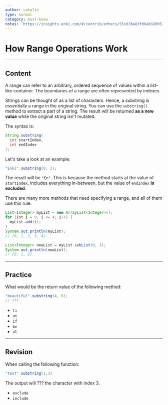 ```yaml
---
author: catalin
type: normal
category: must-know
notes: 'https://insights.enki.com/#/contrib/others/55c83ba83f06ab320051aa8a?search=kha'
---
```


# How Range Operations Work


---

## Content

A range can refer to an arbitrary, ordered sequence of values within a list-like container. The boundaries of a range are often represented by indexes.

Strings can be thought of as a list of characters. Hence, a substring is essentially a range in the original string. 
You can use the `substring()` method to extract a part of a string. The result will be returned **as a new value** while the original string isn't mutated. 

The syntax is:

```java
String.substring(
  int startIndex,
  int endIndex
);
```

Let's take a look at an example:

```java
"Enki".substring(0, 2);
```

The result will be `"En"`. This is because the method starts at the value of `startIndex`, includes everything in-between, but the value of `endIndex` **is excluded**.

There are many more methods that need specifying a range, and all of them use this rule.

```java
List<Integer> myList = new ArrayList<Integer>();
for (int i = 0; i <= 4; i++) {
  myList.add(i);
}
System.out.println(myList);
// [0, 1, 2, 3, 4]

List<Integer> newList = myList.subList(0, 3);
System.out.println(newList);
// [0, 1, 2]
```


---

## Practice

What would be the return value of the following method:

```java
"beautiful".substring(4, 6);
// ???
```

- `ti` 
- `ut` 
- `if` 
- `be` 
- `ul`


---

## Revision

When calling the following function:

```java
"test".substring(1,3)
```

The output will ??? the character with index 3.

- `exclude` 
- `include`
